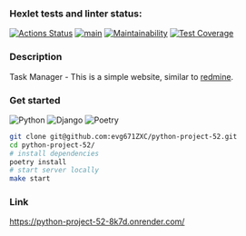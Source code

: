 ### Hexlet tests and linter status:
[![Actions Status](https://github.com/evg671ZXC/python-project-52/actions/workflows/hexlet-check.yml/badge.svg)](https://github.com/evg671ZXC/python-project-52/actions)
[![main](https://github.com/evg671ZXC/python-project-52/actions/workflows/main.yml/badge.svg)](https://github.com/evg671ZXC/python-project-52/actions/workflows/main.yml)
[![Maintainability](https://api.codeclimate.com/v1/badges/7ab9abab30d19654db81/maintainability)](https://codeclimate.com/github/evg671ZXC/python-project-52/maintainability)
[![Test Coverage](https://api.codeclimate.com/v1/badges/7ab9abab30d19654db81/test_coverage)](https://codeclimate.com/github/evg671ZXC/python-project-52/test_coverage)

### Description
Task Manager - This is a simple website, similar to [redmine](https://www.redmine.org/).

### Get started
![Python](https://img.shields.io/badge/Python-^3.10-blue.svg)
![Django](https://img.shields.io/badge/Django-5.1-green.svg)
![Poetry](https://img.shields.io/badge/Poetry-1.7.x-yellowgreen.svg)

```bash
git clone git@github.com:evg671ZXC/python-project-52.git
cd python-project-52/
# install dependencies
poetry install
# start server locally
make start
```


### Link
https://python-project-52-8k7d.onrender.com/